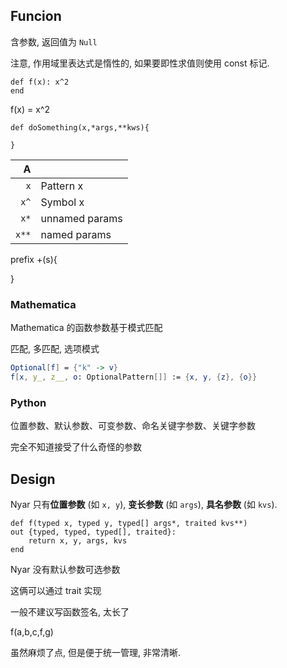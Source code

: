 


## Funcion

含参数, 返回值为 `Null`

注意, 作用域里表达式是惰性的, 如果要即性求值则使用 const 标记.

```nyar
def f(x): x^2
end
```

f(x) = x^2

```nyar
def doSomething(x,*args,**kws){

}
```

|     A |                |
| ----: | :------------- |
|   `x` | Pattern x      |
|  `x^` | Symbol x       |
|  `x*` | unnamed params |
| `x**` | named params   |



prefix +(s){


}



### Mathematica

Mathematica 的函数参数基于模式匹配

匹配, 多匹配, 选项模式

```Mathematica
Optional[f] = {"k" -> v}
f[x, y_, z__, o: OptionalPattern[]] := {x, y, {z}, {o}}
```


### Python

位置参数、默认参数、可变参数、命名关键字参数、关键字参数

完全不知道接受了什么奇怪的参数

## Design

Nyar 只有**位置参数** (如 `x, y`), **变长参数** (如 `args`), **具名参数** (如 `kvs`).


```
def f(typed x, typed y, typed[] args*, traited kvs**)
out {typed, typed, typed[], traited}:
    return x, y, args, kvs
end
```

Nyar 没有默认参数可选参数

这俩可以通过 trait 实现


一般不建议写函数签名, 太长了



f(a,b,c,f,g)

虽然麻烦了点, 但是便于统一管理, 非常清晰.



